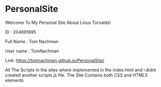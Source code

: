 # PersonalSite
Welcome To My Personal Site About Linus Torvalds!

ID : 204691695

Full Name : Tom Nachman

User name : TomNachman

Link: https://tomnachman.github.io/PersonalSite/

All The Scripts in the sites where implemented in the index.html and i didnt created another scripts.js file.
The Site Contains both CSS and HTML5 elements 
